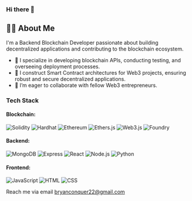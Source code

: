 ### Hi there 👋

👨‍💻 About Me
----------------------------------------------------------------------------------------------------------------
I'm a Backend Blockchain Developer passionate about building decentralized applications and contributing to the blockchain ecosystem.

- 🔭 I specialize in developing blockchain APIs, conducting testing, and overseeing deployment processes.
- 🌱 I construct Smart Contract architectures for Web3 projects, ensuring robust and secure decentralized applications.
- 👯 I’m eager to collaborate with fellow Web3 entrepreneurs.

### Tech Stack
#### Blockchain:
![Solidity](https://img.shields.io/badge/-Solidity-363636?style=flat-square&logo=solidity&logoColor=white)
![Hardhat](https://img.shields.io/badge/-Hardhat-363636?style=flat-square&logo=hardhat&logoColor=white)
![Ethereum](https://img.shields.io/badge/-Ethereum-363636?style=flat-square&logo=ethereum&logoColor=white)
![Ethers.js](https://img.shields.io/badge/-Ethers.js-363636?style=flat-square&logo=ethereum&logoColor=white)
![Web3.js](https://img.shields.io/badge/-Web3.js-363636?style=flat-square&logo=ethereum&logoColor=white)
![Foundry](https://img.shields.io/badge/-Foundry-363636?style=flat-square)

#### Backend:
![MongoDB](https://img.shields.io/badge/-MongoDB-363636?style=flat-square&logo=mongodb&logoColor=white)
![Express](https://img.shields.io/badge/-Express-363636?style=flat-square&logo=express&logoColor=white)
![React](https://img.shields.io/badge/-React-363636?style=flat-square&logo=reacts&logoColor=white)
![Node.js](https://img.shields.io/badge/-Node.js-363636?style=flat-square&logo=node.js&logoColor=white)
![Python](https://img.shields.io/badge/-Python-363636?style=flat-square&logo=python&logoColor=white)


#### Frontend:
![JavaScript](https://img.shields.io/badge/-JavaScript-363636?style=flat-square&logo=javascript&logoColor=white)
![HTML](https://img.shields.io/badge/-HTML-363636?style=flat-square&logo=html5&logoColor=white)
![CSS](https://img.shields.io/badge/-CSS-363636?style=flat-square&logo=css3&logoColor=white)

Reach me via email bryanconquer22@gmail.com